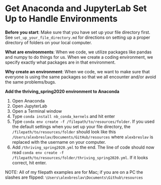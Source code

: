 # Get Anaconda and JupyterLab Set Up to Handle Environments
**Before you start**: Make sure that you have set up your file directory first. See `set_up_your_file_directory.md` for directions on setting up a proper directory of folders on your local computer.

**What are environments**: When we code, we utilize packages like pandas and numpy to do things for us. When we create a coding environment, we specify exactly what packages are in that environment.  

**Why create an environment**: When we code, we want to make sure that everyone is using the same packages so that we all encounter and/or avoid the same problems/bugs.

**Add the thriving_spring2020 environment to Anaconda**
1. Open Anaconda
2. Open JupyterLab
3. Open a Terminal window
4. Type `conda install nb_conda_kernels` and hit enter
5. Type `conda env create -f /filepath/to/resources/folder`. If you used the default settings when you set up your file directory, the `/filepath/to/resources/folder` should look like this `/Users/alexbreslav/Documents/GitHub/resources` where `alexbreslav` is replaced with the username on your computer.
6. Add `/thriving_spring2020.yml` to the end. The line of code should now read `conda env create -f /filepath/to/resources/folder/thriving_spring2020.yml`. If it looks correct, hit enter.

NOTE: All of my filepath examples are for Mac; if you are on a PC the slashes are flipped: `\Users\alexbreslav\Documents\Github\resources`
